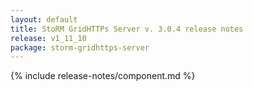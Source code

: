 ```yaml
---
layout: default
title: StoRM GridHTTPs Server v. 3.0.4 release notes
release: v1_11_10
package: storm-gridhttps-server
---
```


{% include release-notes/component.md %}

